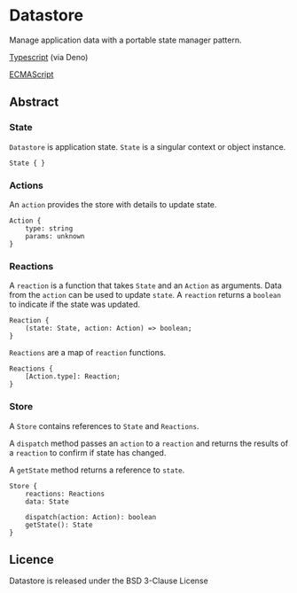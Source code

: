 # Datastore

Manage application data with a portable state manager pattern.

[Typescript](./deno/v0.1/) (via Deno)

[ECMAScript](./es/v0.1/)

## Abstract

### State

`Datastore` is application state. `State` is a singular context or object
instance.

```
State { }
```

### Actions

An `action` provides the store with details to update state.

```
Action {
	type: string
	params: unknown
}
```

### Reactions

A `reaction` is a function that takes `State` and an `Action` as arguments. Data
from the `action` can be used to update `state`. A `reaction` returns a
`boolean` to indicate if the state was updated.

```
Reaction {
	(state: State, action: Action) => boolean;
}
```

`Reactions` are a map of `reaction` functions.

```
Reactions {
	[Action.type]: Reaction;
}
```

### Store

A `Store` contains references to `State` and `Reactions`.

A `dispatch` method passes an `action` to a `reaction` and returns the results
of a `reaction` to confirm if state has changed.

A `getState` method returns a reference to `state`.

```
Store {
	reactions: Reactions
	data: State
	
	dispatch(action: Action): boolean
	getState(): State
}
```

## Licence

Datastore is released under the BSD 3-Clause License
